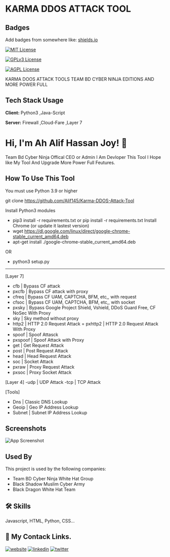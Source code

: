 
# KARMA DDOS ATTACK TOOL



## Badges

Add badges from somewhere like: [shields.io](https://shields.io/)

[![MIT License](https://img.shields.io/badge/License-MIT-green.svg)](https://choosealicense.com/licenses/mit/)

[![GPLv3 License](https://img.shields.io/badge/License-GPL%20v3-yellow.svg)](https://opensource.org/licenses/)

[![AGPL License](https://img.shields.io/badge/license-AGPL-blue.svg)](http://www.gnu.org/licenses/agpl-3.0)


KARMA DOOS ATTACK TOOLS  TEAM BD CYBER NINJA EDITIONS AND MORE POWER FULL


## Tech Stack Usage

**Client:** Python3 ,Java-Script

**Server:** Firewall ,Cloud-Fare ,Layer 7


# Hi, I'm Ah Alif Hassan Joy! 👋
Team Bd Cyber Ninja Offical CEO or Admin I Am Devloper This Tool I Hope like My Tool And Upgrade More Power Full Feutures.


## How To Use This Tool

You must use Python 3.9 or higher

git clone https://github.com/Alif145/Karma-DDOS-Attack-Tool

Install Python3 modules
 - pip3 install -r requirements.txt  or  pip install -r requirements.txt
Install Chrome (or update it lastest version)
 - wget https://dl.google.com/linux/direct/google-chrome-stable_current_amd64.deb
 - apt-get install ./google-chrome-stable_current_amd64.deb

OR
 - python3 setup.py

-------------------------------------------------------------------------------------------------------------------------------------------
  [Layer 7]
 - cfb     | Bypass CF attack
 - pxcfb   | Bypass CF attack with proxy
 - cfreq   | Bypass CF UAM, CAPTCHA, BFM, etc,, with request
 - cfsoc   | Bypass CF UAM, CAPTCHA, BFM, etc,, with socket
 - pxsky   | Bypass Google Project Shield, Vshield, DDoS Guard Free, CF NoSec With Proxy
 - sky     | Sky method without proxy
 - http2   | HTTP 2.0 Request Attack 
 = pxhttp2 | HTTP 2.0 Request Attack With Proxy
 - spoof   | Spoof Attasck
 - pxspoof | Spoof Attack with Proxy
 - get     | Get  Request Attack
 - post    | Post Request Attack
 - head    | Head Request Attack
 - soc     | Socket Attack
 - pxraw   | Proxy Request Attack
 - pxsoc   | Proxy Socket Attack
 
  [Layer 4]
  -udp     | UDP Attack
  -tcp     | TCP Attack
  
  [Tools]
 - Dns     | Classic DNS Lookup
 - Geoip   | Geo IP Address Lookup
 - Subnet  | Subnet IP Address Lookup




## Screenshots

![App Screenshot](https://scontent.fjsr17-1.fna.fbcdn.net/v/t39.30808-6/441607166_122164622318087278_5945435832569230115_n.jpg?stp=dst-jpg_p180x540&_nc_cat=103&ccb=1-7&_nc_sid=5f2048&_nc_ohc=ARhrp4otEkwQ7kNvgElVXx2&_nc_ht=scontent.fjsr17-1.fna&oh=00_AYBjZV_zZ-HHlde4rvO8vMhV9ZYNg13s9-6TMszNA7PwhA&oe=6646A3BC)


## Used By

This project is used by the following companies:

- Team BD Cyber Ninja White Hat Group
- Black Shadow Muslim Cyber Army
- Black Dragon White Hat Team


## 🛠 Skills
Javascript, HTML, Python, CSS...


## 🔗 My Contack Links.
[![website](https://img.shields.io/badge/my_website-000?style=for-the-badge&logo=ko-fi&logoColor=white)](https://aliffreelancer.website2.me//)
[![linkedin](https://img.shields.io/badge/linkedin-0A66C2?style=for-the-badge&logo=linkedin&logoColor=white)](www.linkedin.com/in/ah-alif-hassan-joy-61966b256/)
[![twitter](https://img.shields.io/badge/twitter-1DA1F2?style=for-the-badge&logo=twitter&logoColor=white)](https://twitter.com/ahalifhassanjoy/)
